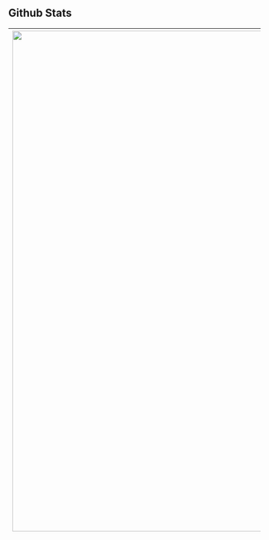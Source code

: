 
## Github Stats
| <img width = "1000" align="center" src="https://github-readme-stats.vercel.app/api/pin/?username=mostafa-cse&repo=mostafa-cse&theme=radical&show_icons=true&hide_border=true" /> | <img width="100%" align="right" src="https://github-readme-stats.vercel.app/api?username=mostafa-cse&theme=radical&hide_border=true"/> |
|---|---|
